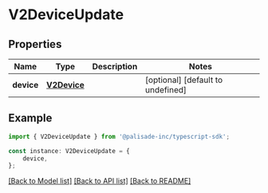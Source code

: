 # V2DeviceUpdate


## Properties

Name | Type | Description | Notes
------------ | ------------- | ------------- | -------------
**device** | [**V2Device**](V2Device.md) |  | [optional] [default to undefined]

## Example

```typescript
import { V2DeviceUpdate } from '@palisade-inc/typescript-sdk';

const instance: V2DeviceUpdate = {
    device,
};
```

[[Back to Model list]](../README.md#documentation-for-models) [[Back to API list]](../README.md#documentation-for-api-endpoints) [[Back to README]](../README.md)
